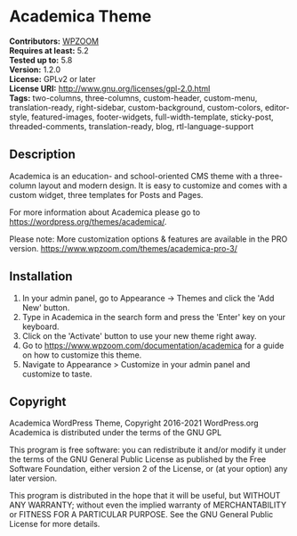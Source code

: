 # Academica Theme #
**Contributors:** [WPZOOM](https://profiles.wordpress.org/WPZOOM)  
**Requires at least:** 5.2  
**Tested up to:** 5.8  
**Version:** 1.2.0  
**License:** GPLv2 or later  
**License URI:** http://www.gnu.org/licenses/gpl-2.0.html  
**Tags:** two-columns, three-columns, custom-header, custom-menu, translation-ready, right-sidebar, custom-background, custom-colors, editor-style, featured-images, footer-widgets, full-width-template, sticky-post, threaded-comments, translation-ready, blog, rtl-language-support 

## Description ##

Academica is an education- and school-oriented CMS theme with a three-column layout and modern design. It is easy to customize and comes with a custom widget, three templates for Posts and Pages.

For more information about Academica please go to https://wordpress.org/themes/academica/.

Please note:
More customization options & features are available in the PRO version.
https://www.wpzoom.com/themes/academica-pro-3/

## Installation ##

1. In your admin panel, go to Appearance -> Themes and click the 'Add New' button.
2. Type in Academica in the search form and press the 'Enter' key on your keyboard.
3. Click on the 'Activate' button to use your new theme right away.
4. Go to https://www.wpzoom.com/documentation/academica for a guide on how to customize this theme.
5. Navigate to Appearance > Customize in your admin panel and customize to taste.


## Copyright ##

Academica WordPress Theme, Copyright 2016-2021 WordPress.org
Academica is distributed under the terms of the GNU GPL

This program is free software: you can redistribute it and/or modify
it under the terms of the GNU General Public License as published by
the Free Software Foundation, either version 2 of the License, or
(at your option) any later version.

This program is distributed in the hope that it will be useful,
but WITHOUT ANY WARRANTY; without even the implied warranty of
MERCHANTABILITY or FITNESS FOR A PARTICULAR PURPOSE. See the
GNU General Public License for more details. 
